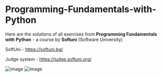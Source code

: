 # Programming-Fundamentals-with-Python

Here are the solutions of all exercises from **Programming Fundamentals with Python** - a course by **Softuni** (Software University)

SoftUni - https://softuni.bg/

Judge system - https://judge.softuni.org/

![image](https://github.com/StivanD/Programming-Fundamentals-with-Python/assets/62377138/d41f1970-d829-489b-be4f-cdf86c3953d7)
![image](https://github.com/StivanD/Programming-Fundamentals-with-Python/assets/62377138/bbc144e4-0aa4-444b-bf85-9ecf47644ef5)
